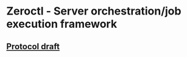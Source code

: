 # Zeroctl - Server orchestration/job execution framework

## [Protocol draft](doc/protocol/README.md)
